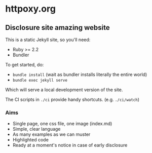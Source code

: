 # httpoxy.org
## Disclosure site amazing website
This is a static Jekyll site, so you'll need:

* Ruby >= 2.2
* Bundler

To get started, do:

* `bundle install` (wait as bundler installs literally the entire world)
* `bundle exec jekyll serve`

Which will serve a local development version of the site.

The CI scripts in `./ci` provide handy shortcuts. (e.g. `./ci/watch`)

### Aims

* Single page, one css file, one image (index.md)
* Simple, clear language
* As many examples as we can muster
* Highlighted code
* Ready at a moment's notice in case of early disclosure

